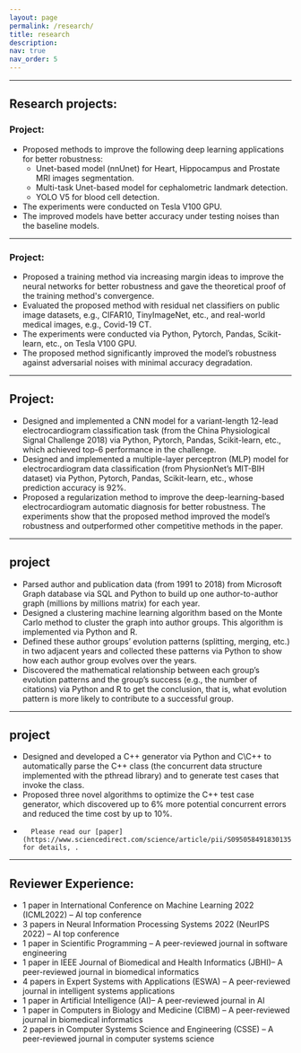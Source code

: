 ```yaml
---
layout: page
permalink: /research/
title: research 
description: 
nav: true
nav_order: 5
---
```


___

## Research projects:
                                      
### Project:                                                  
-	Proposed methods to improve the following deep learning applications for better robustness:
    -	Unet-based model (nnUnet) for Heart, Hippocampus and Prostate MRI images segmentation.
    -	Multi-task Unet-based model for cephalometric landmark detection.
    -	YOLO V5 for blood cell detection.
-	The experiments were conducted on Tesla V100 GPU.
-	The improved models have better accuracy under testing noises than the baseline models.

___

### Project:

- Proposed a training method via increasing margin ideas to improve the neural networks for better robustness and gave the theoretical proof of the training method's convergence.
- Evaluated the proposed method with residual net classifiers on public image datasets, e.g., CIFAR10, TinyImageNet, etc., and real-world medical images, e.g., Covid-19 CT.
- The experiments were conducted via Python, Pytorch, Pandas, Scikit-learn, etc., on Tesla V100 GPU.
- The proposed method significantly improved the model’s robustness against adversarial noises with minimal accuracy degradation.

___

## Project:    
                     
-	Designed and implemented a CNN model for a variant-length 12-lead electrocardiogram classification task (from the China Physiological Signal Challenge 2018) via Python, Pytorch, Pandas, Scikit-learn, etc., which achieved top-6 performance in the challenge. 
-	Designed and implemented a multiple-layer perceptron (MLP) model for electrocardiogram data classification (from PhysionNet’s MIT-BIH dataset) via Python, Pytorch, Pandas, Scikit-learn, etc., whose prediction accuracy is 92%.
-	Proposed a regularization method to improve the deep-learning-based electrocardiogram automatic diagnosis for better robustness. The experiments show that the proposed method improved the model’s robustness and outperformed other competitive methods in the paper.

___

## project
                                                
-	Parsed author and publication data (from 1991 to 2018) from Microsoft Graph database via SQL and Python to build up one author-to-author graph (millions by millions matrix) for each year.
-	Designed a clustering machine learning algorithm based on the Monte Carlo method to cluster the graph into author groups. This algorithm is implemented via Python and R.
-	Defined these author groups’ evolution patterns (splitting, merging, etc.) in two adjacent years and collected these patterns via Python to show how each author group evolves over the years.
-	Discovered the mathematical relationship between each group’s evolution patterns and the group’s success (e.g., the number of citations) via Python and R to get the conclusion, that is, what evolution pattern is more likely to contribute to a successful group.

___

## project

-	Designed and developed a C++ generator via Python and C\C++ to automatically parse the C++ class (the concurrent data structure implemented with the pthread library) and to generate test cases that invoke the class. 
-	Proposed three novel algorithms to optimize the C++ test case generator, which discovered up to 6% more potential concurrent errors and reduced the time cost by up to 10%.
-       Please read our [paper](https://www.sciencedirect.com/science/article/pii/S0950584918301356) for details, .

 ___

## Reviewer Experience:
-	1 paper in International Conference on Machine Learning 2022 (ICML2022) – AI top conference
-	3 papers in Neural Information Processing Systems 2022 (NeurIPS 2022) – AI top conference
-	1 paper in Scientific Programming – A peer-reviewed journal in software engineering
-	1 paper in IEEE Journal of Biomedical and Health Informatics (JBHI)– A peer-reviewed journal in biomedical informatics
-	4 papers in Expert Systems with Applications (ESWA) – A peer-reviewed journal in intelligent systems applications
-	1 paper in Artificial Intelligence (AI)– A peer-reviewed journal in AI
-	1 paper in Computers in Biology and Medicine (CIBM) – A peer-reviewed journal in biomedical informatics
-	2 papers in Computer Systems Science and Engineering (CSSE) – A peer-reviewed journal in computer systems science


